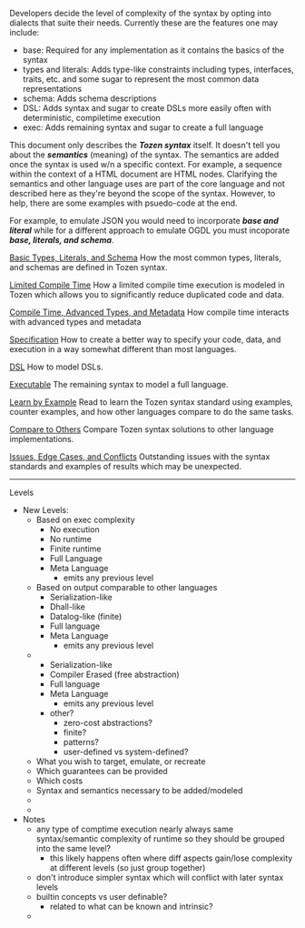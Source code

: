 Developers decide the level of complexity of the syntax by opting into dialects that suite their needs.
Currently these are the features one may include:
* base: Required for any implementation as it contains the basics of the syntax
* types and literals: Adds type-like constraints including types, interfaces, traits, etc. and some sugar to represent the most common data representations
* schema: Adds schema descriptions
* DSL: Adds syntax and sugar to create DSLs more easily often with deterministic, compiletime execution
* exec: Adds remaining syntax and sugar to create a full language

This document only describes the ***Tozen syntax*** itself.
It doesn't tell you about the ***semantics*** (meaning) of the syntax.
The semantics are added once the syntax is used w/n a specific context.
For example, a sequence within the context of a HTML document are HTML nodes.
Clarifying the semantics and other language uses are part of the core language and not described here as they're beyond the scope of the syntax.
However, to help, there are some examples with psuedo-code at the end.

For example, to emulate JSON you would need to incorporate ***base and literal*** while for a different approach to emulate OGDL you must incoporate ***base, literals, and schema***.

[Basic Types, Literals, and Schema](./basic_types) How the most common types, literals, and schemas are defined in Tozen syntax.

[Limited Compile Time](./limited_comptime) How a limited compile time execution is modeled in Tozen which allows you to significantly reduce duplicated code and data.

[Compile Time, Advanced Types, and Metadata](./advanced_types) How compile time interacts with advanced types and metadata 

[Specification](./spec) How to create a better way to specify your code, data, and execution in a way somewhat different than most languages.

[DSL](./dsl) How to model DSLs.

[Executable](./exec) The remaining syntax to model a full language.

[Learn by Example](./examples) Read to learn the Tozen syntax standard using examples, counter examples, and how other languages compare to do the same tasks.

[Compare to Others](./compare) Compare Tozen syntax solutions to other language implementations.

[Issues, Edge Cases, and Conflicts](./issues) Outstanding issues with the syntax standards and examples of results which may be unexpected.

-------------------------------------------------------

Levels
* New Levels:
  * Based on exec complexity
    * No execution
    * No runtime
    * Finite runtime
    * Full Language
    * Meta Language
      * emits any previous level
  * Based on output comparable to other languages
    * Serialization-like
    * Dhall-like
    * Datalog-like (finite)
    * Full language
    * Meta Language
      * emits any previous level
  * 
    * Serialization-like
    * Compiler Erased (free abstraction)
    * Full language
    * Meta Language
      * emits any previous level
    * other?
      * zero-cost abstractions?
      * finite?
      * patterns?
      * user-defined vs system-defined?
  * What you wish to target, emulate, or recreate
  * Which guarantees can be provided
  * Which costs
  * Syntax and semantics necessary to be added/modeled
  * 
  * 
* Notes
  * any type of comptime execution nearly always same syntax/semantic complexity of runtime so they should be grouped into the same level?
    * this likely happens often where diff aspects gain/lose complexity at different levels (so just group together)
  * don't introduce simpler syntax which will conflict with later syntax levels
  * builtin concepts vs user definable?
    * related to what can be known and intrinsic?
  * 
